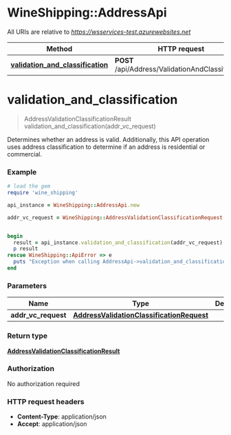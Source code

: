 # WineShipping::AddressApi

All URIs are relative to *https://wsservices-test.azurewebsites.net*

Method | HTTP request | Description
------------- | ------------- | -------------
[**validation_and_classification**](AddressApi.md#validation_and_classification) | **POST** /api/Address/ValidationAndClassification | 


# **validation_and_classification**
> AddressValidationClassificationResult validation_and_classification(addr_vc_request)



Determines whether an address is valid. Additionally, this API operation uses address classification to determine if an address is residential or commercial.

### Example
```ruby
# load the gem
require 'wine_shipping'

api_instance = WineShipping::AddressApi.new

addr_vc_request = WineShipping::AddressValidationClassificationRequest.new # AddressValidationClassificationRequest | 


begin
  result = api_instance.validation_and_classification(addr_vc_request)
  p result
rescue WineShipping::ApiError => e
  puts "Exception when calling AddressApi->validation_and_classification: #{e}"
end
```

### Parameters

Name | Type | Description  | Notes
------------- | ------------- | ------------- | -------------
 **addr_vc_request** | [**AddressValidationClassificationRequest**](AddressValidationClassificationRequest.md)|  | 

### Return type

[**AddressValidationClassificationResult**](AddressValidationClassificationResult.md)

### Authorization

No authorization required

### HTTP request headers

 - **Content-Type**: application/json
 - **Accept**: application/json



